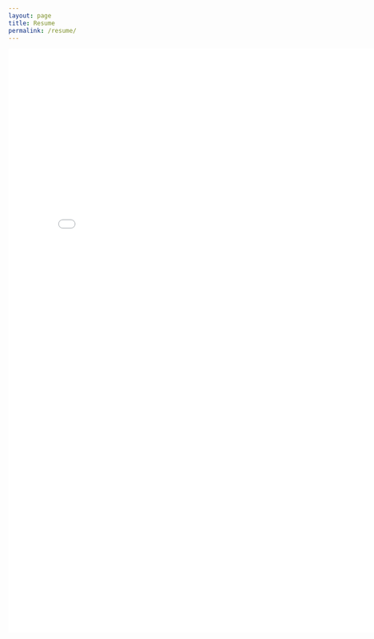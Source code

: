 ```yaml
---
layout: page
title: Resume
permalink: /resume/
---
```


<embed src="{{ site.baseurl }}{% link /assets/pdf/RESUME_JORGE_NOGUEIRA.pdf %}" width="800px" height="1170px" />